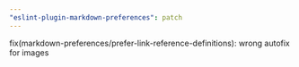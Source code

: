 ```yaml
---
"eslint-plugin-markdown-preferences": patch
---
```


fix(markdown-preferences/prefer-link-reference-definitions): wrong autofix for images
